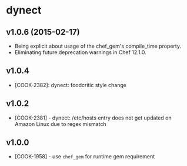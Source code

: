dynect
======

v1.0.6 (2015-02-17)
-------------------
- Being explicit about usage of the chef_gem's compile_time property.
- Eliminating future deprecation warnings in Chef 12.1.0.

v1.0.4
------
- [COOK-2382]: dynect: foodcritic style change

v1.0.2
------
- [COOK-2381] - dynect: /etc/hosts entry does not get updated on
  Amazon Linux due to regex mismatch

v1.0.0
------
- [COOK-1958] - use `chef_gem` for runtime gem requirement
